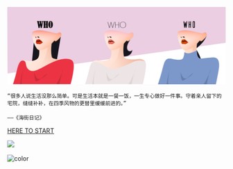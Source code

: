 ![logo](_media/coverpage.jpg)

```
“很多人说生活没那么简单。可是生活本就是一餐一饭，一生专心做好一件事。守着亲人留下的宅院，缝缝补补，在四季风物的更替里缓缓前进的。”

——《海街日记》
```

[HERE TO START](lea)



![](_media/bg.png)

![color](#ffffff)